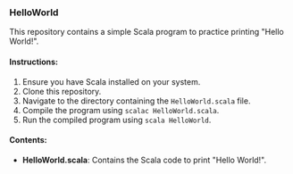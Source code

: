 ### HelloWorld

This repository contains a simple Scala program to practice printing "Hello World!".

#### Instructions:

1. Ensure you have Scala installed on your system.
2. Clone this repository.
3. Navigate to the directory containing the `HelloWorld.scala` file.
4. Compile the program using `scalac HelloWorld.scala`.
5. Run the compiled program using `scala HelloWorld`.

#### Contents:

- **HelloWorld.scala**: Contains the Scala code to print "Hello World!".
